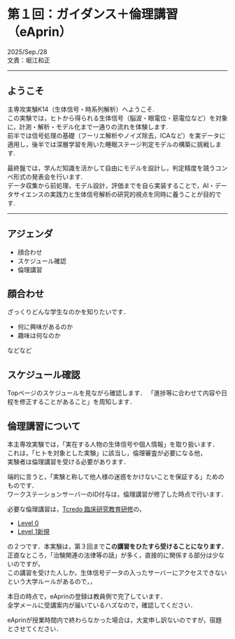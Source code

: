 # 第１回：ガイダンス＋倫理講習（eAprin）
2025/Sep./28  
文責：堀江和正

---

## ようこそ

主専攻実験K14（生体信号・時系列解析）へようこそ.  
この実験では，ヒトから得られる生体信号（脳波・眼電位・筋電位など）を対象に，計測・解析・モデル化まで一通りの流れを体験します.  
前半では信号処理の基礎（フーリエ解析やノイズ除去，ICAなど）を実データに適用し，後半では深層学習を用いた睡眠ステージ判定モデルの構築に挑戦します.

最終盤では，学んだ知識を活かして自由にモデルを設計し，判定精度を競うコンペ形式の発表会を行います.  
データ収集から前処理，モデル設計，評価までを自ら実装することで，AI・データサイエンスの実践力と生体信号解析の研究的視点を同時に養うことが目的です.

---

## アジェンダ
- 顔合わせ
- スケジュール確認
- 倫理講習

## 顔合わせ
ざっくりどんな学生なのかを知りたいです．
- 何に興味があるのか
- 趣味は何なのか

などなど

## スケジュール確認
Topページのスケジュールを見ながら確認します．
「進捗等に合わせて内容や日程を修正することがあること」を周知します．

## 倫理講習について
本主専攻実験では，「実在する人物の生体信号や個人情報」を取り扱います．  
これは，「ヒトを対象とした実験」に該当し，倫理審査が必要になる他，  
実験者は倫理講習を受ける必要があります．

端的に言うと，「実験と称して他人様の迷惑をかけないことを保証する」ためのものです．  
ワークステーションサーバーのID付与は，倫理講習が修了した時点で行います．  

必要な倫理講習は，[Tcredo 臨床研究教育研修](https://www.hosp.tsukuba.ac.jp/t-credo/researchers/education/#contents)の，
- [Level 0](https://www.hosp.tsukuba.ac.jp/t-credo/researchers/education/level0#contents)
- [Level 1新規](https://www.hosp.tsukuba.ac.jp/t-credo/researchers/education/level1_new#contents)

の２つです．本実験は，第３回まで**この講習をひたすら受けることになります．**
正直なところ，「治験関連の法律等の話」が多く，直接的に関係する部分は少ないのですが，  
この講習を受けた人しか，生体信号データの入ったサーバーにアクセスできないという大学ルールがあるので，，

本日の時点で，eAprinの登録は教員側で完了しています．  
全学メールに受講案内が届いているハズなので，確認してください．

eAprinが授業時間内で終わらなかった場合は，大変申し訳ないのですが，宿題とさせてください．
